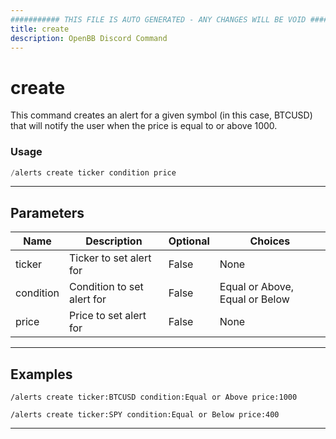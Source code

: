```yaml
---
########### THIS FILE IS AUTO GENERATED - ANY CHANGES WILL BE VOID ###########
title: create
description: OpenBB Discord Command
---
```


# create

This command creates an alert for a given symbol (in this case, BTCUSD) that will notify the user when the price is equal to or above 1000.

### Usage

```python wordwrap
/alerts create ticker condition price
```

---

## Parameters

| Name | Description | Optional | Choices |
| ---- | ----------- | -------- | ------- |
| ticker | Ticker to set alert for | False | None |
| condition | Condition to set alert for | False | Equal or Above, Equal or Below |
| price | Price to set alert for | False | None |


---

## Examples

```
/alerts create ticker:BTCUSD condition:Equal or Above price:1000
```

```
/alerts create ticker:SPY condition:Equal or Below price:400
```

---

